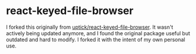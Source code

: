 # react-keyed-file-browser

I forked this originally from [uptick/react-keyed-file-browser](https://github.com/uptick/react-keyed-file-browser). It wasn't actively being updated anymore, and I found the original package useful but outdated and hard to modify. I forked it with the intent of my own personal use. 
